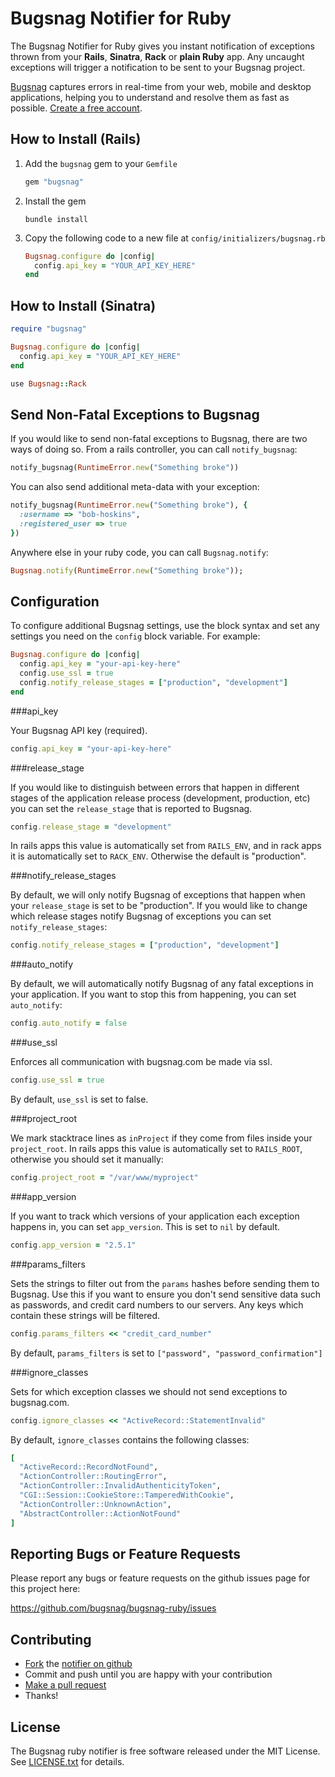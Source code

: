 Bugsnag Notifier for Ruby
=========================

The Bugsnag Notifier for Ruby gives you instant notification of exceptions
thrown from your **Rails**, **Sinatra**, **Rack** or **plain Ruby** app.
Any uncaught exceptions will trigger a notification to be sent to your 
Bugsnag project.

[Bugsnag](http://bugsnag.com) captures errors in real-time from your web, 
mobile and desktop applications, helping you to understand and resolve them 
as fast as possible. [Create a free account](http://bugsnag.com).


How to Install (Rails)
----------------------

1.  Add the `bugsnag` gem to your `Gemfile`

    ```ruby
    gem "bugsnag"
    ```

2.  Install the gem

    ```shell
    bundle install
    ```

3.  Copy the following code to a new file at `config/initializers/bugsnag.rb`

    ```ruby
    Bugsnag.configure do |config|
      config.api_key = "YOUR_API_KEY_HERE"
    end
    ```

How to Install (Sinatra)
------------------------

```ruby
require "bugsnag"

Bugsnag.configure do |config|
  config.api_key = "YOUR_API_KEY_HERE"
end

use Bugsnag::Rack
```


Send Non-Fatal Exceptions to Bugsnag
------------------------------------

If you would like to send non-fatal exceptions to Bugsnag, there are two 
ways of doing so. From a rails controller, you can call `notify_bugsnag`:

```ruby
notify_bugsnag(RuntimeError.new("Something broke"))
```

You can also send additional meta-data with your exception:

```ruby
notify_bugsnag(RuntimeError.new("Something broke"), {
  :username => "bob-hoskins",
  :registered_user => true
})
```

Anywhere else in your ruby code, you can call `Bugsnag.notify`:

```ruby
Bugsnag.notify(RuntimeError.new("Something broke"));
```


Configuration
-------------

To configure additional Bugsnag settings, use the block syntax and set any
settings you need on the `config` block variable. For example:

```ruby
Bugsnag.configure do |config|
  config.api_key = "your-api-key-here"
  config.use_ssl = true
  config.notify_release_stages = ["production", "development"]
end
```

###api_key

Your Bugsnag API key (required).

```ruby
config.api_key = "your-api-key-here"
```

###release_stage

If you would like to distinguish between errors that happen in different
stages of the application release process (development, production, etc)
you can set the `release_stage` that is reported to Bugsnag.

```ruby
config.release_stage = "development"
```
    
In rails apps this value is automatically set from `RAILS_ENV`, and in rack
apps it is automatically set to `RACK_ENV`. Otherwise the default is 
"production".

###notify_release_stages

By default, we will only notify Bugsnag of exceptions that happen when 
your `release_stage` is set to be "production". If you would like to 
change which release stages notify Bugsnag of exceptions you can
set `notify_release_stages`:
    
```ruby
config.notify_release_stages = ["production", "development"]
```

###auto_notify

By default, we will automatically notify Bugsnag of any fatal exceptions
in your application. If you want to stop this from happening, you can set
`auto_notify`:
    
```ruby
config.auto_notify = false
```

###use_ssl

Enforces all communication with bugsnag.com be made via ssl.

```ruby
config.use_ssl = true
```

By default, `use_ssl` is set to false.

###project_root

We mark stacktrace lines as `inProject` if they come from files inside your
`project_root`. In rails apps this value is automatically set to `RAILS_ROOT`,
otherwise you should set it manually:

```ruby
config.project_root = "/var/www/myproject"
```

###app_version

If you want to track which versions of your application each exception 
happens in, you can set `app_version`. This is set to `nil` by default.

```ruby
config.app_version = "2.5.1"
```

###params_filters

Sets the strings to filter out from the `params` hashes before sending
them to Bugsnag. Use this if you want to ensure you don't send 
sensitive data such as passwords, and credit card numbers to our 
servers. Any keys which contain these strings will be filtered.

```ruby
config.params_filters << "credit_card_number"
```

By default, `params_filters` is set to `["password", "password_confirmation"]`

###ignore_classes

Sets for which exception classes we should not send exceptions to bugsnag.com.

```ruby
config.ignore_classes << "ActiveRecord::StatementInvalid"
```

By default, `ignore_classes` contains the following classes:

```ruby
[
  "ActiveRecord::RecordNotFound",
  "ActionController::RoutingError",
  "ActionController::InvalidAuthenticityToken",
  "CGI::Session::CookieStore::TamperedWithCookie",
  "ActionController::UnknownAction",
  "AbstractController::ActionNotFound"
]
```


Reporting Bugs or Feature Requests
----------------------------------

Please report any bugs or feature requests on the github issues page for this
project here:

<https://github.com/bugsnag/bugsnag-ruby/issues>


Contributing
------------

-   [Fork](https://help.github.com/articles/fork-a-repo) the [notifier on github](https://github.com/bugsnag/bugsnag-ruby)
-   Commit and push until you are happy with your contribution
-   [Make a pull request](https://help.github.com/articles/using-pull-requests)
-   Thanks!


License
-------

The Bugsnag ruby notifier is free software released under the MIT License. 
See [LICENSE.txt](https://github.com/bugsnag/bugsnag-ruby/blob/master/LICENSE.txt) for details.